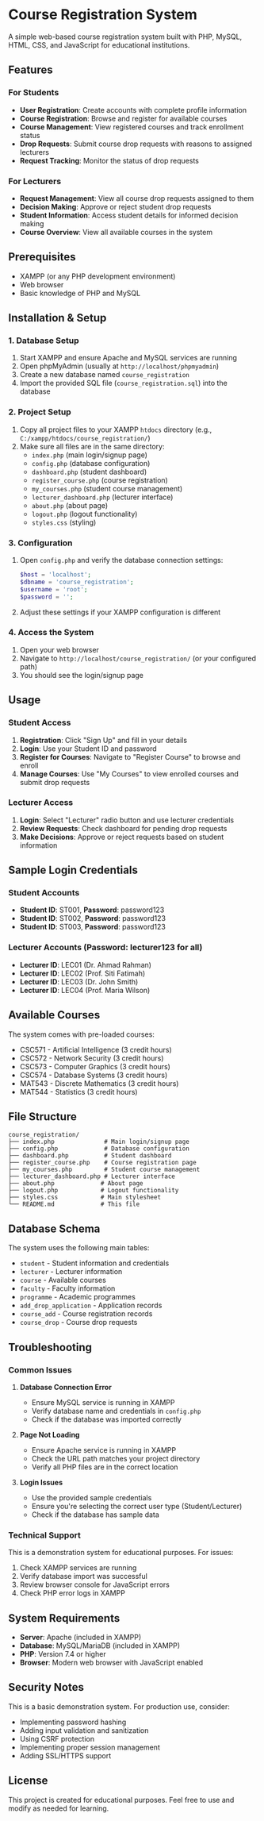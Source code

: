 # Course Registration System

A simple web-based course registration system built with PHP, MySQL, HTML, CSS, and JavaScript for educational institutions.

## Features

### For Students
- **User Registration**: Create accounts with complete profile information
- **Course Registration**: Browse and register for available courses
- **Course Management**: View registered courses and track enrollment status
- **Drop Requests**: Submit course drop requests with reasons to assigned lecturers
- **Request Tracking**: Monitor the status of drop requests

### For Lecturers
- **Request Management**: View all course drop requests assigned to them
- **Decision Making**: Approve or reject student drop requests
- **Student Information**: Access student details for informed decision making
- **Course Overview**: View all available courses in the system

## Prerequisites

- XAMPP (or any PHP development environment)
- Web browser
- Basic knowledge of PHP and MySQL

## Installation & Setup

### 1. Database Setup
1. Start XAMPP and ensure Apache and MySQL services are running
2. Open phpMyAdmin (usually at `http://localhost/phpmyadmin`)
3. Create a new database named `course_registration`
4. Import the provided SQL file (`course_registration.sql`) into the database

### 2. Project Setup
1. Copy all project files to your XAMPP `htdocs` directory (e.g., `C:/xampp/htdocs/course_registration/`)
2. Make sure all files are in the same directory:
   - `index.php` (main login/signup page)
   - `config.php` (database configuration)
   - `dashboard.php` (student dashboard)
   - `register_course.php` (course registration)
   - `my_courses.php` (student course management)
   - `lecturer_dashboard.php` (lecturer interface)
   - `about.php` (about page)
   - `logout.php` (logout functionality)
   - `styles.css` (styling)

### 3. Configuration
1. Open `config.php` and verify the database connection settings:
   ```php
   $host = 'localhost';
   $dbname = 'course_registration';
   $username = 'root';
   $password = '';
   ```
2. Adjust these settings if your XAMPP configuration is different

### 4. Access the System
1. Open your web browser
2. Navigate to `http://localhost/course_registration/` (or your configured path)
3. You should see the login/signup page

## Usage

### Student Access
1. **Registration**: Click "Sign Up" and fill in your details
2. **Login**: Use your Student ID and password
3. **Register for Courses**: Navigate to "Register Course" to browse and enroll
4. **Manage Courses**: Use "My Courses" to view enrolled courses and submit drop requests

### Lecturer Access
1. **Login**: Select "Lecturer" radio button and use lecturer credentials
2. **Review Requests**: Check dashboard for pending drop requests
3. **Make Decisions**: Approve or reject requests based on student information

## Sample Login Credentials

### Student Accounts
- **Student ID**: ST001, **Password**: password123
- **Student ID**: ST002, **Password**: password123
- **Student ID**: ST003, **Password**: password123

### Lecturer Accounts (Password: lecturer123 for all)
- **Lecturer ID**: LEC01 (Dr. Ahmad Rahman)
- **Lecturer ID**: LEC02 (Prof. Siti Fatimah)
- **Lecturer ID**: LEC03 (Dr. John Smith)
- **Lecturer ID**: LEC04 (Prof. Maria Wilson)

## Available Courses

The system comes with pre-loaded courses:
- CSC571 - Artificial Intelligence (3 credit hours)
- CSC572 - Network Security (3 credit hours)
- CSC573 - Computer Graphics (3 credit hours)
- CSC574 - Database Systems (3 credit hours)
- MAT543 - Discrete Mathematics (3 credit hours)
- MAT544 - Statistics (3 credit hours)

## File Structure

```
course_registration/
├── index.php              # Main login/signup page
├── config.php             # Database configuration
├── dashboard.php          # Student dashboard
├── register_course.php    # Course registration page
├── my_courses.php         # Student course management
├── lecturer_dashboard.php # Lecturer interface
├── about.php             # About page
├── logout.php            # Logout functionality
├── styles.css            # Main stylesheet
└── README.md             # This file
```

## Database Schema

The system uses the following main tables:
- `student` - Student information and credentials
- `lecturer` - Lecturer information
- `course` - Available courses
- `faculty` - Faculty information
- `programme` - Academic programmes
- `add_drop_application` - Application records
- `course_add` - Course registration records
- `course_drop` - Course drop requests

## Troubleshooting

### Common Issues

1. **Database Connection Error**
   - Ensure MySQL service is running in XAMPP
   - Verify database name and credentials in `config.php`
   - Check if the database was imported correctly

2. **Page Not Loading**
   - Ensure Apache service is running in XAMPP
   - Check the URL path matches your project directory
   - Verify all PHP files are in the correct location

3. **Login Issues**
   - Use the provided sample credentials
   - Ensure you're selecting the correct user type (Student/Lecturer)
   - Check if the database has sample data

### Technical Support

This is a demonstration system for educational purposes. For issues:
1. Check XAMPP services are running
2. Verify database import was successful
3. Review browser console for JavaScript errors
4. Check PHP error logs in XAMPP

## System Requirements

- **Server**: Apache (included in XAMPP)
- **Database**: MySQL/MariaDB (included in XAMPP)
- **PHP**: Version 7.4 or higher
- **Browser**: Modern web browser with JavaScript enabled

## Security Notes

This is a basic demonstration system. For production use, consider:
- Implementing password hashing
- Adding input validation and sanitization
- Using CSRF protection
- Implementing proper session management
- Adding SSL/HTTPS support

## License

This project is created for educational purposes. Feel free to use and modify as needed for learning. 